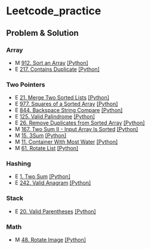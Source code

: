 # Leetcode_practice
## Problem & Solution

### Array
- M [912. Sort an Array](https://leetcode.com/problems/sort-an-array) [[Python]](https://github.com/jackywi2/Leetcode_practice/blob/main/Solution/0912.py)
- E [217. Contains Duplicate](https://leetcode.com/problems/contains-duplicate/?envType=problem-list-v2&envId=9p9flu17) [[Python]](https://github.com/jackywi2/Leetcode_practice/blob/main/Solution/0217.py)

### Two Pointers
- E [21. Merge Two Sorted Lists](https://leetcode.com/problems/merge-two-sorted-lists/?ref=secondlife.tw) [[Python]](https://github.com/jackywi2/Leetcode_practice/blob/main/Solution/0021.py)
- E [977. Squares of a Sorted Array](https://leetcode.com/problems/squares-of-a-sorted-array/?ref=secondlife.tw) [[Python]](https://github.com/jackywi2/Leetcode_practice/blob/main/Solution/0977.py)
- E [844. Backspace String Compare](https://leetcode.com/problems/backspace-string-compare/?ref=secondlife.tw) [[Python]](http://github.com/jackywi2/Leetcode_practice/blob/main/Solution/0844.py)
- E [125. Valid Palindrome](https://leetcode.com/problems/valid-palindrome/?ref=secondlife.tw) [[Python]](https://github.com/jackywi2/Leetcode_practice/blob/main/Solution/0125.py)
- E [26. Remove Duplicates from Sorted Array](https://leetcode.com/problems/remove-duplicates-from-sorted-array/?envType=problem-list-v2&envId=two-pointers) [[Python]](https://github.com/jackywi2/Leetcode_practice/blob/main/Solution/0026.py)
- M [167. Two Sum II - Input Array Is Sorted](https://leetcode.com/problems/two-sum-ii-input-array-is-sorted/?ref=secondlife.tw) [[Python]](https://github.com/jackywi2/Leetcode_practice/blob/main/Solution/0167.py)
- M [15. 3Sum](https://leetcode.com/problems/3sum/?ref=secondlife.tw) [[Python]](https://github.com/jackywi2/Leetcode_practice/blob/main/Solution/0015.py)
- M [11. Container With Most Water](https://leetcode.com/problems/container-with-most-water/?ref=secondlife.tw) [[Python]](https://github.com/jackywi2/Leetcode_practice/blob/main/Solution/0011.py)
- M [61. Rotate List](https://leetcode.com/problems/rotate-list/description/?envType=problem-list-v2&envId=two-pointers) [[Python]](https://github.com/jackywi2/Leetcode_practice/blob/main/Solution/0061.py)

### Hashing
- E [1. Two Sum](https://leetcode.com/problems/two-sum/?ref=secondlife.tw) [[Python]](https://github.com/jackywi2/Leetcode_practice/blob/main/Solution/0001.py)
- E [242. Valid Anagram](https://leetcode.com/problems/valid-anagram/description/?envType=problem-list-v2&envId=9p9flu17) [[Python]](https://github.com/jackywi2/Leetcode_practice/blob/main/Solution/0242.py)

### Stack
- E [20. Valid Parentheses](https://leetcode.com/problems/valid-parentheses/description/?ref=secondlife.tw) [[Python]]()

### Math
- M [48. Rotate Image](https://leetcode.com/problems/rotate-image/description/?envType=problem-list-v2&envId=9p9flu17) [[Python]](https://github.com/jackywi2/Leetcode_practice/blob/main/Solution/0048.py)
